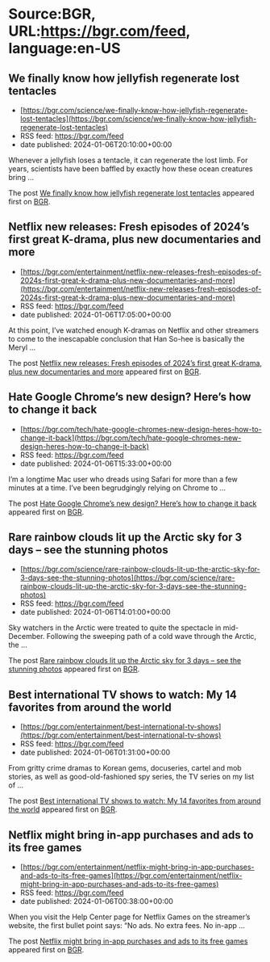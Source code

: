 # Source:BGR, URL:https://bgr.com/feed, language:en-US

## We finally know how jellyfish regenerate lost tentacles
 - [https://bgr.com/science/we-finally-know-how-jellyfish-regenerate-lost-tentacles](https://bgr.com/science/we-finally-know-how-jellyfish-regenerate-lost-tentacles)
 - RSS feed: https://bgr.com/feed
 - date published: 2024-01-06T20:10:00+00:00

<p>Whenever a jellyfish loses a tentacle, it can regenerate the lost limb. For years, scientists have been baffled by exactly how these ocean creatures bring &#8230;</p>
<p>The post <a href="https://bgr.com/science/we-finally-know-how-jellyfish-regenerate-lost-tentacles/">We finally know how jellyfish regenerate lost tentacles</a> appeared first on <a href="https://bgr.com">BGR</a>.</p>

## Netflix new releases: Fresh episodes of 2024’s first great K-drama, plus new documentaries and more
 - [https://bgr.com/entertainment/netflix-new-releases-fresh-episodes-of-2024s-first-great-k-drama-plus-new-documentaries-and-more](https://bgr.com/entertainment/netflix-new-releases-fresh-episodes-of-2024s-first-great-k-drama-plus-new-documentaries-and-more)
 - RSS feed: https://bgr.com/feed
 - date published: 2024-01-06T17:05:00+00:00

<p>At this point, I&#8217;ve watched enough K-dramas on Netflix and other streamers to come to the inescapable conclusion that Han So-hee is basically the Meryl &#8230;</p>
<p>The post <a href="https://bgr.com/entertainment/netflix-new-releases-fresh-episodes-of-2024s-first-great-k-drama-plus-new-documentaries-and-more/">Netflix new releases: Fresh episodes of 2024&#8217;s first great K-drama, plus new documentaries and more</a> appeared first on <a href="https://bgr.com">BGR</a>.</p>

## Hate Google Chrome’s new design? Here’s how to change it back
 - [https://bgr.com/tech/hate-google-chromes-new-design-heres-how-to-change-it-back](https://bgr.com/tech/hate-google-chromes-new-design-heres-how-to-change-it-back)
 - RSS feed: https://bgr.com/feed
 - date published: 2024-01-06T15:33:00+00:00

<p>I&#8217;m a longtime Mac user who dreads using Safari for more than a few minutes at a time. I&#8217;ve been begrudgingly relying on Chrome to &#8230;</p>
<p>The post <a href="https://bgr.com/tech/hate-google-chromes-new-design-heres-how-to-change-it-back/">Hate Google Chrome&#8217;s new design? Here&#8217;s how to change it back</a> appeared first on <a href="https://bgr.com">BGR</a>.</p>

## Rare rainbow clouds lit up the Arctic sky for 3 days – see the stunning photos
 - [https://bgr.com/science/rare-rainbow-clouds-lit-up-the-arctic-sky-for-3-days-see-the-stunning-photos](https://bgr.com/science/rare-rainbow-clouds-lit-up-the-arctic-sky-for-3-days-see-the-stunning-photos)
 - RSS feed: https://bgr.com/feed
 - date published: 2024-01-06T14:01:00+00:00

<p>Sky watchers in the Arctic were treated to quite the spectacle in mid-December. Following the sweeping path of a cold wave through the Arctic, the &#8230;</p>
<p>The post <a href="https://bgr.com/science/rare-rainbow-clouds-lit-up-the-arctic-sky-for-3-days-see-the-stunning-photos/">Rare rainbow clouds lit up the Arctic sky for 3 days &#8211; see the stunning photos</a> appeared first on <a href="https://bgr.com">BGR</a>.</p>

## Best international TV shows to watch: My 14 favorites from around the world
 - [https://bgr.com/entertainment/best-international-tv-shows](https://bgr.com/entertainment/best-international-tv-shows)
 - RSS feed: https://bgr.com/feed
 - date published: 2024-01-06T01:31:00+00:00

<p>From gritty crime dramas to Korean gems, docuseries, cartel and mob stories, as well as good-old-fashioned spy series, the TV series on my list of &#8230;</p>
<p>The post <a href="https://bgr.com/entertainment/best-international-tv-shows/">Best international TV shows to watch: My 14 favorites from around the world</a> appeared first on <a href="https://bgr.com">BGR</a>.</p>

## Netflix might bring in-app purchases and ads to its free games
 - [https://bgr.com/entertainment/netflix-might-bring-in-app-purchases-and-ads-to-its-free-games](https://bgr.com/entertainment/netflix-might-bring-in-app-purchases-and-ads-to-its-free-games)
 - RSS feed: https://bgr.com/feed
 - date published: 2024-01-06T00:38:00+00:00

<p>When you visit the Help Center page for Netflix Games on the streamer&#8217;s website, the first bullet point says: &#8220;No ads. No extra fees. No in-app &#8230;</p>
<p>The post <a href="https://bgr.com/entertainment/netflix-might-bring-in-app-purchases-and-ads-to-its-free-games/">Netflix might bring in-app purchases and ads to its free games</a> appeared first on <a href="https://bgr.com">BGR</a>.</p>

